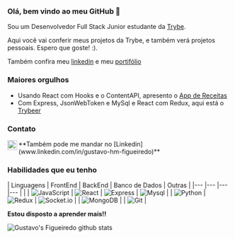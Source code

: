 ### Olá, bem vindo ao meu GitHub 👋

Sou um Desenvolvedor Full Stack Junior estudante da [Trybe](https://www.betrybe.com/).

Aqui você vai conferir meus projetos da Trybe, e também verá projetos pessoais.
Espero que goste! :).

Também confira meu [linkedin](www.linkedin.com/in/gustavo-hm-figueiredo) e meu [portifólio](https://gustaffig.github.io/)

### Maiores orgulhos
- Usando React com Hooks e o ContentAPI, apresento o [App de Receitas](https://github.com/GustafFig/App-de-Receitas)
- Com Express, JsonWebToken e MySql e React com Redux, aqui está o [Trybeer](https://github.com/GustafFig/Trybeer)

### Contato
<a target="_blank" href="mailto:gustavohmfigueiredo@gmail.com">
  <img align="left" alt="Gmail" width="22px" src="https://cdn.jsdelivr.net/npm/simple-icons@v3/icons/gmail.svg" />
</a>
**Também pode me mandar no [Linkedin](www.linkedin.com/in/gustavo-hm-figueiredo)**

### Habilidades que eu tenho
| Linguagens | FrontEnd | BackEnd | Banco de Dados | Outras  |
|---         |---       |---      |---             |         |
| ![JavaScript](https://img.shields.io/badge/-JS-yellow) | ![React](https://img.shields.io/badge/-React-45b8d8?style=flat-square&logo=react&logoColor=white) | ![Express](https://img.shields.io/badge/-Express-orange) | ![Mysql](https://img.shields.io/badge/-MySql-4479A1?style=flat-square&logo=mysql&logoColor=white) |
| ![Python](https://img.shields.io/badge/-Python-blue) | ![Redux](https://img.shields.io/badge/-Redux-764ABC?style=flat-square&logo=redux&logoColor=white) | ![Socket.io](https://img.shields.io/badge/-Socket.io-blue) |
| ![MongoDB](https://img.shields.io/badge/-MongoDB-13aa52?style=flat-square&logo=mongodb&logoColor=white) |
|	![Git](https://img.shields.io/badge/-Git-F05032?style=flat-square&logo=git&logoColor=white) |

**Estou disposto a aprender mais!!**

![Gustavo's Figueiredo github stats](https://github-readme-stats.vercel.app/api?username=gustaffig&hide=contribs,prs&count_private=true)
